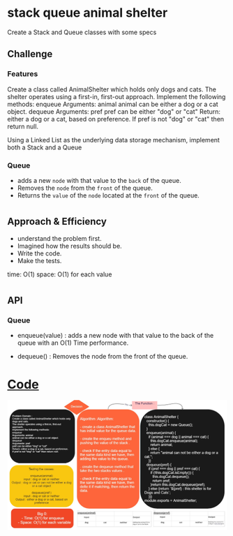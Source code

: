 # stack queue animal shelter

Create a Stack and Queue classes with some specs

## Challenge

### Features

Create a class called AnimalShelter which holds only dogs and cats.
The shelter operates using a first-in, first-out approach.
Implement the following methods:
enqueue
Arguments: animal
animal can be either a dog or a cat object.
dequeue
Arguments: pref
pref can be either "dog" or "cat"
Return: either a dog or a cat, based on preference.
If pref is not "dog" or "cat" then return null.

Using a Linked List as the underlying data storage mechanism, implement both a Stack and a Queue

### Queue

- adds a new `node` with that value to the `back` of the queue.
- Removes the `node` from the `front` of the queue.
- Returns the `value` of the `node` located at the `front` of the queue.

#

## Approach & Efficiency

- understand the problem first.
- Imagined how the results should be.
- Write the code.
- Make the tests.

time: O(1)
space: O(1) for each value

#

## API

### Queue

- enqueue(value) : adds a new node with that value to the back of the queue with an O(1) Time performance.

- dequeue() : Removes the node from the front of the queue.

# [Code](../sq_animal_shelter/)

![AnimalShelter](../assets/AnimalShelter.jpg)
